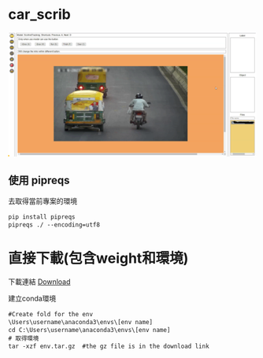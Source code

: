 # car_scrib

![](./static/labell.png)

## 使用 pipreqs 
去取得當前專案的環境

```shell
pip install pipreqs
pipreqs ./ --encoding=utf8
```




# 直接下載(包含weight和環境)
下載連結
[Download]([./static/labell.png](https://drive.google.com/file/d/1ICzBzkj8ER_vrwRxY_esvK_cPykXSJLa/view?usp=sharing))

建立conda環境
```shell
#Create fold for the env
\Users\username\anaconda3\envs\[env name]
cd C:\Users\username\anaconda3\envs\[env name]
# 取得環境
tar -xzf env.tar.gz  #the gz file is in the download link
```
